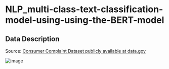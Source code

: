 # NLP_multi-class-text-classification-model-using-using-the-BERT-model


## Data Description
Source: [Consumer Complaint Dataset publicly available at data.gov](https://catalog.data.gov/dataset/consumer-complaint-database)

![image](https://github.com/AmberHou1230/NLP_multi-class-text-classification-model-using-using-the-BERT-model/assets/116517923/41da6cab-c5e5-42ef-a6b8-79c69ec8e576)



